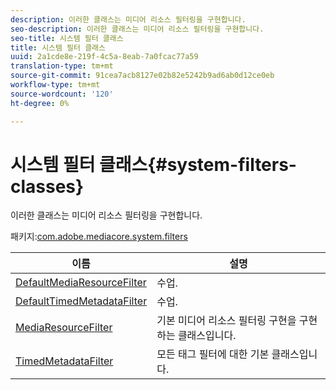```yaml
---
description: 이러한 클래스는 미디어 리소스 필터링을 구현합니다.
seo-description: 이러한 클래스는 미디어 리소스 필터링을 구현합니다.
seo-title: 시스템 필터 클래스
title: 시스템 필터 클래스
uuid: 2a1cde8e-219f-4c5a-8eab-7a0fcac77a59
translation-type: tm+mt
source-git-commit: 91cea7acb8127e02b82e5242b9ad6ab0d12ce0eb
workflow-type: tm+mt
source-wordcount: '120'
ht-degree: 0%

---
```



# 시스템 필터 클래스{#system-filters-classes}

이러한 클래스는 미디어 리소스 필터링을 구현합니다.

패키지:[com.adobe.mediacore.system.filters](https://help.adobe.com/en_US/primetime/api/psdk/asdoc-dhls_1.4/com/adobe/mediacore/system/filters/package-detail.html)

| 이름 | 설명 |
|---|---|
| [DefaultMediaResourceFilter](https://help.adobe.com/en_US/primetime/api/psdk/asdoc-dhls_1.4/com/adobe/mediacore/system/filters/DefaultMediaResourceFilter.html) | 수업. |
| [DefaultTimedMetadataFilter](https://help.adobe.com/en_US/primetime/api/psdk/asdoc-dhls_1.4/com/adobe/mediacore/system/filters/DefaultTimedMetadataFilter.html) | 수업. |
| [MediaResourceFilter](https://help.adobe.com/en_US/primetime/api/psdk/asdoc-dhls_1.4/com/adobe/mediacore/system/filters/MediaResourceFilter.html) | 기본 미디어 리소스 필터링 구현을 구현하는 클래스입니다. |
| [TimedMetadataFilter](https://help.adobe.com/en_US/primetime/api/psdk/asdoc-dhls_1.4/com/adobe/mediacore/system/filters/TimedMetadataFilter.html) | 모든 태그 필터에 대한 기본 클래스입니다. |
